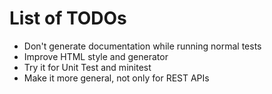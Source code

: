 # List of TODOs
- Don't generate documentation while running normal tests
- Improve HTML style and generator
- Try it for Unit Test and minitest
- Make it more general, not only for REST APIs
